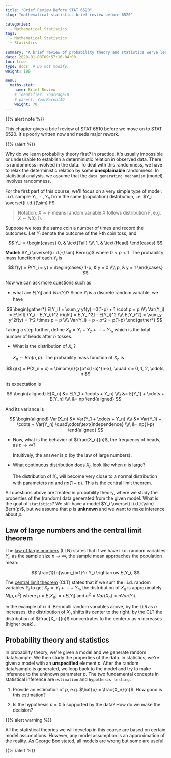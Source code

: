 ```yaml
---
title: "Brief Review Before STAT 6520"
slug: "mathematical-statistics-brief-review-before-6520"

categories:
  - Mathematical Statistics
tags:
  - Mathematical Statistics
  - Statistics

summary: "A brief review of probability theory and statistics we've learnt so far."
date: 2020-01-08T09:57:16-04:00
toc: true
type: docs  # Do not modify.
weight: 100

menu:
  maths-stat:
    name: Brief Review
    # identifier: YourPageID
    # parent: YourParentID
    weight: 70
---
```




{{% alert note %}}

This chapter gives a brief review of STAT 6510 before we move on to STAT 6520. It's poorly written now and needs major rework.

{{% /alert %}}

Why do we learn probability theory first? In practice, it's usually impossible or undesirable to establish a deterministic relation in observed data. There is randomness involved in the data. To deal with this randomness, we have to relax the deterministic relation by some **unexplainable** randomness. In statistical analysis, we assume that the `data generating mechanism` (model) involves randomness.



For the first part of this course, we'll focus on a very simple type of model: i.i.d. sample $Y_1, \cdots, Y_n$ from the same (population) distribution, i.e. $Y_i \overset{i.i.d.}{\sim} F$.



>  Notation: $X \sim F$ means random variable $X$ follows distribution $F$, e.g. $X \sim N(0, 1)$.



Suppose we toss the same coin a number of times and record the outcomes. Let $Y_i$ denote the outcome of the $i$-th coin toss, and
$$
Y_i = \begin{cases}
    0, & \text{Tail} \\\\
    1, & \text{Head}
\end{cases}
$$


**Model:** $Y_i \overset{i.i.d.}{\sim} Bern(p)$ where $0 < p < 1$. The probability mass function of each $Y_i$ is
$$
f(y) = P(Y_i = y) = \begin{cases}
    1-p, & y = 0 \\\\
    p, & y = 1
\end{cases}
$$




Now we can ask more questions such as

- what are $E[Y_i]$ and $Var(Y_i)$? Since $Y_i$ is a discrete random variable, we have


$$
\begin{gather*}
    E[Y_i] = \sum_y yf(y) =0(1-p) + 1 \cdot p = p \\\\
    Var(Y_i) = E\left[ (Y_i - E[Y_i])^2 \right] = E[Y_i^2] - E[Y_i]^2 \\\\
    E[Y_i^2] = \sum_y y^2f(y) = 1^2 \times p = p \\\\
    Var(Y_i) = p - p^2 = p(1-p)
\end{gather*}
$$


Taking a step further, define $X_n = Y_1 + Y_2 + \cdots + Y_n$, which is the total number of heads after $n$ tosses.

- What is the distribution of $X_n$?

  $X_n \sim Bin(n, p)$. The probability mass function of $X_n$ is


$$
g(x) = P(X_n = x) = \binom{n}{x}p^x(1-p)^{n-x}, \quad x = 0, 1, 2, \cdots, n
$$


Its expectation is


$$
\begin{aligned}
    E[X_n] &= E[Y_1 + \cdots + Y_n] \\\\
    &= E[Y_1] + \cdots + E[Y_n] \\\\
    &= np
\end{aligned}
$$




And its variance is


$$
\begin{aligned}
    Var(X_n) &= Var(Y_1 + \cdots + Y_n) \\\\
    &= Var(Y_1) + \cdots + Var(Y_n) \quad\cdots\text{independence} \\\\
    &= np(1-p)
\end{aligned}
$$


- Now, what is the behavior of $\frac{X_n}{n}$, the frequency of heads, as $n \rightarrow \infty$?

  Intuitively, the answer is $p$ (by the law of large numbers). 

- What continuous distribution does $X_n$ look like when $n$ is large?

   The distribution of $X_n$ will become very close to a normal distribution with parameters $np$ and $np(1-p)$. This is the central limit theorem.



All questions above are treated in probability theory, where we study the properties of the (random) data generated from the given model. What is the goal of `statistics`? We still have a model $Y_i \overset{i.i.d.}{\sim} Bern(p)$, but we assume that $p$ is **unknown** and we want to make inference about $p$. 



## Law of large numbers and the central limit theorem

The [law of large numbers](https://en.wikipedia.org/wiki/Law_of_large_numbers) (LLN) states that if we have i.i.d. random variables $Y_i$, as the sample size $n \rightarrow \infty$, the sample mean approaches the population mean:

$$
\frac{1}{n}\sum_{i=1}^n Y_i \rightarrow E[Y_i]
$$

The [central limit theorem](https://en.wikipedia.org/wiki/Central_limit_theorem) (CLT) states that if we sum the i.i.d. random variables $Y_i$ to get $X_n = Y_1 + \cdots + Y_n$, the distribution of $X_n$ is approximately $N(\mu, \sigma^2)$ where $\mu = E[X_n] = nE[Y_i]$ and $\sigma^2 = Var(X_n) = nVar(Y_i)$.

In the example of i.i.d. Bernoulli random variables above, by the `LLN` as $n$ increases, the distribution of $X_n$ shifts its center to the right; by the CLT the distribution of $\frac{X_n}{n}$ concentrates to the center $p$ as $n$ increases (higher peak).



## Probability theory and statistics

In probability theory, we're given a model and we generate random data/sample. We then study the properties of the data. In statistics, we're given a model with an **unspecified** element $p$. After the random data/sample is generated, we loop back to the model and try to make inference to the unknown parameter $p$. The two fundamental concepts in statistical inference are `estimation` and `hypothesis testing`.

1. Provide an estimation of $p$, e.g. $\hat{p} = \frac{X_n}{n}$. How good is this estimation?

2. Is the hypothesis $p = 0.5$ supported by the data? How do we make the decision?



{{% alert warning %}}

All the statistical theories we will develop in this course are based on certain model assumptions. However, any model assumption is an approximation of the reality. As George Box stated, all models are wrong but some are useful.

{{% /alert %}}
